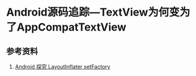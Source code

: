 # Android源码追踪—TextView为何变为了AppCompatTextView



## 参考资料

1.  [Android 探究 LayoutInflater setFactory](https://blog.csdn.net/lmj623565791/article/details/51503977)